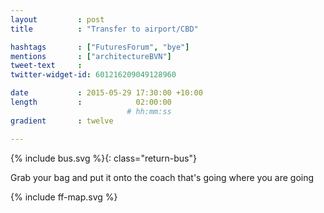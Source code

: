 ```yaml
---
layout         : post
title          : "Transfer to airport/CBD"

hashtags       : ["FuturesForum", "bye"]
mentions       : ["architectureBVN"]
tweet-text     :
twitter-widget-id: 601216209049128960

date           : 2015-05-29 17:30:00 +10:00
length         :            02:00:00
                          # hh:mm:ss
gradient       : twelve

---
```


{% include bus.svg %}{: class="return-bus"}

Grab your bag and put it onto the coach that's going where you are going

<div class="the-map">{% include ff-map.svg %}</div>

